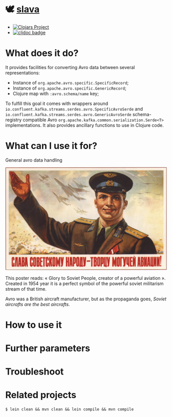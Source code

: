 # 🕊 [slava](https://clojars.org/slava)

- [![Clojars Project](https://img.shields.io/clojars/v/com.slava.svg)](https://clojars.org/com.slava)
- [![cljdoc badge](https://cljdoc.org/badge/com.slava/com.slava)](https://cljdoc.org/d/com.slava/com.slava)

# What does it do?

It provides facilities for converting Avro data between several
representations:

- Instance of `org.apache.avro.specific.SpecificRecord`;
- Instance of `org.apache.avro.specific.GenericRecord`;
- Clojure map with `:avro.schema/name` key;

To fulfill this goal it comes with wrappers around
 `io.confluent.kafka.streams.serdes.avro.SpecificAvroSerde` and
 `io.confluent.kafka.streams.serdes.avro.GenericAvroSerde`
 schema-registry compatible Avro
 `org.apache.kafka.common.serialization.Serde<T>` implementations. It
 also provides ancillary functions to use in Clojure code.

# What can I use it for?

General avro data handling

![слава советскому народу](resources/слава-советскому-народу.jpg)

This poster reads: « Glory to Soviet People, creator of a powerful
aviation ». Created in 1954 year it is a perfect symbol of the
powerful soviet militarism stream of that time.

Avro was a British aircraft manufacturer, but as the propaganda goes,
_Soviet aircrafts are the best aircrafts_.

# How to use it

# Further parameters

# Troubleshoot

# Related projects

```
$ lein clean && mvn clean && lein compile && mvn compile
```
